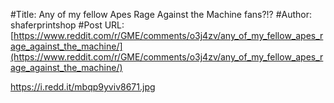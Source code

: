 #Title: Any of my fellow Apes Rage Against the Machine fans?!?
#Author: shaferprintshop
#Post URL: [https://www.reddit.com/r/GME/comments/o3j4zv/any_of_my_fellow_apes_rage_against_the_machine/](https://www.reddit.com/r/GME/comments/o3j4zv/any_of_my_fellow_apes_rage_against_the_machine/)


https://i.redd.it/mbqp9yviv8671.jpg